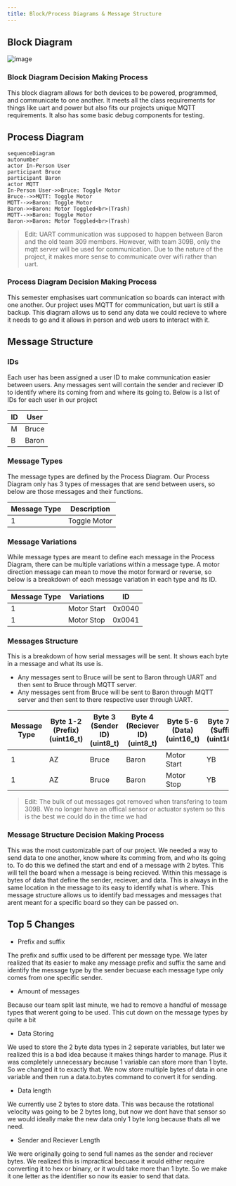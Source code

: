 ```yaml
---
title: Block/Process Diagrams & Message Structure
---
```


## Block Diagram

![image](https://github.com/user-attachments/assets/4ef2de21-2632-4618-a25a-40dea04b6c11)

### Block Diagram Decision Making Process

This block diagram allows for both devices to be powered, programmed, and communicate to one another. It meets all the class requirements for things like uart and power but also fits our projects unique MQTT requirements. It also has some basic debug components for testing.

## Process Diagram

``` mermaid
sequenceDiagram
autonumber
actor In-Person User
participant Bruce
participant Baron
actor MQTT
In-Person User->>Bruce: Toggle Motor
Bruce-->>MQTT: Toggle Motor
MQTT-->>Baron: Toggle Motor
Baron->>Baron: Motor Toggled<br>(Trash)
MQTT-->>Baron: Toggle Motor
Baron->>Baron: Motor Toggled<br>(Trash)
```
>Edit: UART communication was supposed to happen between Baron and the old team 309 members. However, with team 309B, only the mqtt server will be used for communication. Due to the nature of the project, it makes more sense to communicate over wifi rather than uart.

### Process Diagram Decision Making Process

This semester emphasises uart communication so boards can interact with one another. Our project uses MQTT for communication, but uart is still a backup. This diagram allows us to send any data we could recieve to where it needs to go and it allows in person and web users to interact with it.

## Message Structure

### IDs

Each user has been assigned a user ID to make communication easier between users. Any messages sent will contain the sender and reciever ID to identify where its coming from and where its going to. Below is a list of IDs for each user in our project

| ID | User |
|---|---|
| M | Bruce |
| B | Baron |

### Message Types

The message types are defined by the Process Diagram. Our Process Diagram only has 3 types of messages that are send between users, so below are those messages and their functions.

| Message Type | Description |
|---|---|
| 1 | Toggle Motor |

### Message Variations

While message types are meant to define each message in the Process Diagram, there can be multiple variations within a message type. A motor direction message can mean to move the motor forward or reverse, so below is a breakdown of each message variation in each type and its ID.

| Message Type | Variations | ID |
|---|---|---|
| 1 | Motor Start | 0x0040 |
| 1 | Motor Stop | 0x0041 |

### Messages Structure

This is a breakdown of how serial messages will be sent. It shows each byte in a message and what its use is.

- Any messages sent to Bruce will be sent to Baron through UART and then sent to Bruce through MQTT server.
- Any messages sent from Bruce will be sent to Baron through MQTT server and then sent to there respective user through UART.

| Message Type | Byte 1-2 (Prefix)<br>(uint16_t) | Byte 3 (Sender ID)<br>(uint8_t) | Byte 4 (Reciever ID)<br>(uint8_t) | Byte 5-6 (Data)<br>(uint16_t) | Byte 7-8 (Suffix)<br>(uint16_t) |
|---|---|---|---|---|---|
| 1 | AZ | Bruce | Baron | Motor Start | YB |
| 1 | AZ | Bruce | Baron | Motor Stop | YB |

>Edit: The bulk of out messages got removed when transfering to team 309B. We no longer have an offical sensor or actuator system so this is the best we could do in the time we had

### Message Structure Decision Making Process

This was the most customizable part of our project. We needed a way to send data to one another, know where its comming from, and who its going to. To do this we defined the start and end of a message with 2 bytes. This will tell the board when a message is being recieved. Within this message is bytes of data that define the sender, reciever, and data. This is always in the same location in the message to its easy to identify what is where. This message structure allows us to identify bad messages and messages that arent meant for a specific board so they can be passed on.

## Top 5 Changes

- Prefix and suffix

The prefix and suffix used to be different per message type. We later realized that its easier to make any message prefix and suffix the same and identify the message type by the sender becuase each message type only comes from one specific sender.

- Amount of messages

Because our team split last minute, we had to remove a handful of message types that werent going to be used. This cut down on the message types by quite a bit

- Data Storing

We used to store the 2 byte data types in 2 seperate variables, but later we realized this is a bad idea because it makes things harder to manage. Plus it was completely unnecessary because 1 variable can store more than 1 byte. So we changed it to exactly that. We now store multiple bytes of data in one variable and then run a data.to.bytes command to convert it for sending.

- Data length

We currently use 2 bytes to store data. This was because the rotational velocity was going to be 2 bytes long, but now we dont have that sensor so we would ideally make the new data only 1 byte long because thats all we need.

- Sender and Reciever Length

We were originally going to send full names as the sender and reciever bytes. We realized this is impractical becuase it would either require converting it to hex or binary, or it would take more than 1 byte. So we make it one letter as the identifier so now its easier to send that data.
